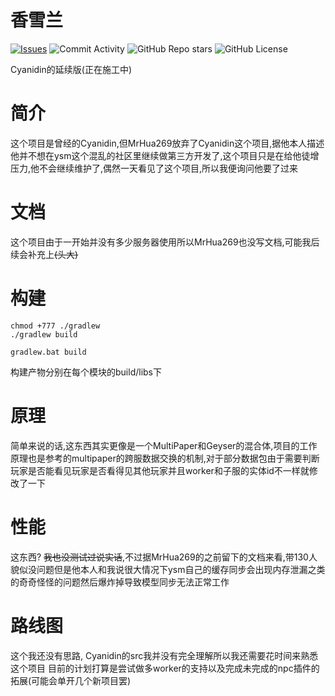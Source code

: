# 香雪兰
[![Issues](https://img.shields.io/github/issues/KikirMeow/Freesia?style=flat-square)](https://github.com/KikirMeow/Freesia/issues)
![Commit Activity](https://img.shields.io/github/commit-activity/w/KikirMeow/Freesia?style=flat-square)
![GitHub Repo stars](https://img.shields.io/github/stars/KikirMeow/Freesia?style=flat-square)
![GitHub License](https://img.shields.io/github/license/KikirMeow/Freesia)

Cyanidin的延续版(正在施工中)

# 简介
这个项目是曾经的Cyanidin,但MrHua269放弃了Cyanidin这个项目,据他本人描述他并不想在ysm这个混乱的社区里继续做第三方开发了,这个项目只是在给他徒增压力,他不会继续维护了,偶然一天看见了这个项目,所以我便询问他要了过来

# 文档
这个项目由于一开始并没有多少服务器使用所以MrHua269也没写文档,可能我后续会补充上<del>(头大)</del>

# 构建
```shell
chmod +777 ./gradlew
./gradlew build
```

```shell
gradlew.bat build
```

构建产物分别在每个模块的build/libs下

# 原理
简单来说的话,这东西其实更像是一个MultiPaper和Geyser的混合体,项目的工作原理也是参考的multipaper的跨服数据交换的机制,对于部分数据包由于需要判断玩家是否能看见玩家是否看得见其他玩家并且worker和子服的实体id不一样就修改了一下

# 性能
这东西? <del>我也没测试过说实话</del>,不过据MrHua269的之前留下的文档来看,带130人貌似没问题但是他本人和我说很大情况下ysm自己的缓存同步会出现内存泄漏之类的奇奇怪怪的问题然后爆炸掉导致模型同步无法正常工作

# 路线图
这个我还没有思路, Cyanidin的src我并没有完全理解所以我还需要花时间来熟悉这个项目
目前的计划打算是尝试做多worker的支持以及完成未完成的npc插件的拓展(可能会单开几个新项目罢)
